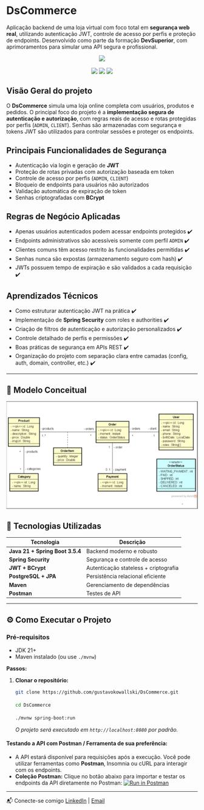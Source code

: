 #  DsCommerce 

Aplicação backend de uma loja virtual com foco total em **segurança web real**, utilizando autenticação JWT, controle de acesso por perfis e proteção de endpoints. Desenvolvido como parte da formação **DevSuperior**, com aprimoramentos para simular uma API segura e profissional.

<p align="center">
  <a href="https://skillicons.dev">
    <img src="https://skillicons.dev/icons?i=java,spring,postgres" />
  </a>
</p>
<p align="center">
  <img src="https://img.shields.io/badge/Status-Concluído-brightgreen?style=for-the-badge" />
  <img src="https://img.shields.io/badge/Security-JWT%20%7C%20Bcrypt-orange?style=for-the-badge" />
  <img src="https://img.shields.io/badge/License-MIT-blue.svg?style=for-the-badge" />
</p>

## Visão Geral do projeto

O **DsCommerce** simula uma loja online completa com usuários, produtos e pedidos. O principal foco do projeto é a **implementação segura de autenticação e autorização**, com regras reais de acesso e rotas protegidas por perfis (`ADMIN`, `CLIENT`). Senhas são armazenadas com segurança e tokens JWT são utilizados para controlar sessões e proteger os endpoints.


##  Principais Funcionalidades de Segurança

-  Autenticação via login e geração de **JWT**
-  Proteção de rotas privadas com autorização baseada em token
-  Controle de acesso por perfis (`ADMIN`, `CLIENT`)
-  Bloqueio de endpoints para usuários não autorizados
-  Validação automática de expiração de token
-  Senhas criptografadas com **BCrypt**

##  Regras de Negócio Aplicadas

- Apenas usuários autenticados podem acessar endpoints protegidos ✔️
- Endpoints administrativos são acessíveis somente com perfil `ADMIN` ✔️
- Clientes comuns têm acesso restrito às funcionalidades permitidas ✔️
- Senhas nunca são expostas (armazenamento seguro com hash) ✔️
- JWTs possuem tempo de expiração e são validados a cada requisição ✔️

##  Aprendizados Técnicos

- Como estruturar autenticação JWT na prática ✔️
- Implementação de **Spring Security** com roles e authorities ✔️
- Criação de filtros de autenticação e autorização personalizados ✔️
- Controle detalhado de perfis e permissões ✔️
- Boas práticas de segurança em APIs REST ✔️
- Organização do projeto com separação clara entre camadas (config, auth, domain, controller, etc.) ✔️

---

## 🧱 Modelo Conceitual

![Diagrama do Modelo de Domínio](https://github.com/gustavokowallski/DsCommerce/blob/main/images/Captura%20de%20tela%202025-06-19%20231153.png)

## 🧰 Tecnologias Utilizadas

| Tecnologia | Descrição |
|------------|-----------|
| **Java 21 + Spring Boot 3.5.4** | Backend moderno e robusto |
| **Spring Security** | Segurança e controle de acesso |
| **JWT + BCrypt** | Autenticação stateless + criptografia |
| **PostgreSQL + JPA** | Persistência relacional eficiente |
| **Maven** | Gerenciamento de dependências |
| **Postman** | Testes de API |

---

## ⚙️ Como Executar o Projeto

### Pré-requisitos

- JDK 21+
- Maven instalado (ou use `./mvnw`)


**Passos:**

1.  **Clonar o repositório:**
    ```bash
    git clone https://github.com/gustavokowallski/DsCommerce.git

    cd DsCommerce
   
    ./mvnw spring-boot:run
    ```
    *O projeto será executado em `http://localhost:8080` por padrão.*

#### **Testando a API com Postman / Ferramenta de sua preferência:**
* A API estará disponível para requisições após a execução. Você pode utilizar ferramentas como **Postman**, Insomnia ou cURL para interagir com os endpoints.
* **Coleção Postman:** Clique no botão abaixo para importar e testar os endpoints da API diretamente no Postman:
    [![Run in Postman](https://run.pstmn.io/button.svg)](https://nawszera.postman.co/workspace/nawszera's-Workspace~ea6779bc-203d-4c77-8395-e87a3f1091fa/collection/45108000-f6768588-1047-4d8a-9f85-5a899d48076a?action=share&creator=45108000&active-environment=45108000-ee357952-f911-405a-9337-066beac8e080)


---
📬 Conecte-se comigo 
  <a href="https://www.linkedin.com/in/gustavokowalski/" target="_blank">LinkedIn</a> | 
  <a href="mailto:kkowalskigustavo@gmail.com">Email</a>



